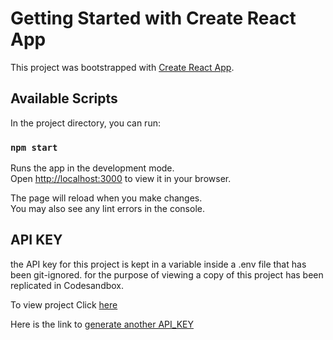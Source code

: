 # Getting Started with Create React App

This project was bootstrapped with [Create React App](https://github.com/facebook/create-react-app).

## Available Scripts

In the project directory, you can run:

### `npm start`

Runs the app in the development mode.\
Open [http://localhost:3000](http://localhost:3000) to view it in your browser.

The page will reload when you make changes.\
You may also see any lint errors in the console.

## API KEY
the API key for this project is kept in a variable inside a .env file that has been git-ignored.
for the purpose of viewing a copy of this project has been replicated in Codesandbox.

To view project Click <a href="https://codesandbox.io/s/dazzling-tharp-4nsvjg?file=/src/App.js">here</a>


Here is the link to <a href="https://beta.openai.com/account/api-keys">generate another API_KEY</a>
